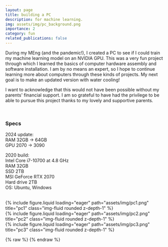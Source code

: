 ```yaml
---
layout: page
title: building a PC
description: for machine learning.
img: assets/img/pc_background.png
importance: 2
category: fun
related_publications: false
---
```


During my MEng (and the pandemic!), I created a PC to see if I could train my machine learning model on an NVIDIA GPU. This was a very fun project through which I learned the basics of computer hardware assembly and software installation. I am by no means an expert, so I hope to continue learning more about computers through these kinds of projects. My next goal is to make an updated version with water cooling!

I want to acknowledge that this would not have been possible without my parents' financial support. I am so grateful to have had the privilege to be able to pursue this project thanks to my lovely and supportive parents.

<br>

<h3>Specs</h3>
2024 update:
<br>RAM 32GB -> 64GB
<br>GPU 2070 -> 3090

2020 build:
<br>Intel Core i7-10700 at 4.8 GHz
<br>RAM 32GB
<br>SSD 2TB
<br>MSI GeForce RTX 2070
<br>Hard drive 2TB
<br>OS: Ubuntu, Windows


<br>

<div class="row">
    <div class="col-sm mt-3 mt-md-0">
        {% include figure.liquid loading="eager" path="assets/img/pc1.png" title="pc1" class="img-fluid rounded z-depth-1" %}
    </div>
    <div class="col-sm mt-3 mt-md-0">
        {% include figure.liquid loading="eager" path="assets/img/pc2.png" title="pc2" class="img-fluid rounded z-depth-1" %}
    </div>
    <div class="col-sm mt-3 mt-md-0">
        {% include figure.liquid loading="eager" path="assets/img/pc3.png" title="pc3" class="img-fluid rounded z-depth-1" %}
    </div>
</div>


{% raw %} 
{% endraw %}
